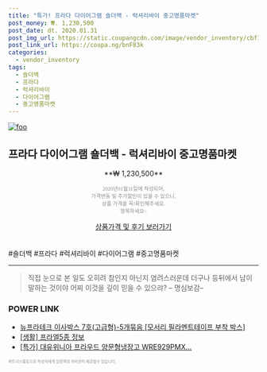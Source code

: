 ```yaml
--- 
title: "특가! 프라다 다이어그램 숄더백 - 럭셔리바이 중고명품마켓" 
post_money: ₩. 1,230,500 
post_date: dt. 2020.01.31 
post_img_url: https://static.coupangcdn.com/image/vendor_inventory/cbf1/7b9cc3053e4f2838bea4454c8aac965228c57e89e1726952f2ac031c37f5.jpg 
post_link_url: https://coupa.ng/bnF83k 
categories: 
  - vendor_inventory 
tags: 
  - 숄더백 
  - 프라다 
  - 럭셔리바이 
  - 다이어그램 
  - 중고명품마켓 
--- 
```

[![foo](https://static.coupangcdn.com/image/vendor_inventory/cbf1/7b9cc3053e4f2838bea4454c8aac965228c57e89e1726952f2ac031c37f5.jpg)](https://coupa.ng/bnF83k) 

## 프라다 다이어그램 숄더백 - 럭셔리바이 중고명품마켓 
<p style="text-align: center;">**₩ 1,230,500**</p> 
<p style="text-align: center;"><span style="color: #898c8f; font-family: Georgia,Times,serif; font-size: 0.75em;">2020년01월31일에 작성되어, <br>가격변동 및 추가할인이 있을 수 있으니,<br> 상품 가격을 꼭!확인해주세요.<br>행복하세요~</span> 
</p>	 
<div markdown="0" style="text-align: center;"><a href="https://coupa.ng/bnF83k" class="btn btn--success">상품가격 및 후기 보러가기</a></div> 
<br><br> 
  #숄더백 #프라다 #럭셔리바이 #다이어그램 #중고명품마켓 
<hr> 

> 직접 눈으로 본 일도 오히려 참인지 아닌지 염려스러운데 더구나 등뒤에서 남이 말하는 것이야 어찌 이것을 깊이 믿을 수 있으랴? – 명심보감–  


### POWER LINK

* <a href="https://blog.naver.com/fasyy4321/221788041880" target="_blank">뉴프라테크 이사박스 7호(고급형)-5개묶음 [모서리 필라멘트테이프 부착 박스]</a>
* <a href="https://blog.naver.com/sakai111/221769637941" target="_blank"> [생활] 프라엘5종 정보 </a>
* <a href="https://blog.naver.com/santokki14/221789074782" target="_blank">[특가] 대유위니아 프라우드 양문형냉장고 WRE929PMX...</a>

<span style="color: #898c8f; font-family: Georgia,Times,serif; font-size: 0.55em;">파트너스활동으로 작성자에게 일정액의 커미션이 제공될수 있습니다.</span> 
